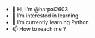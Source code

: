 - 👋 Hi, I’m @harpal2603
- 👀 I’m interested in learning
- 🌱 I’m currently learning Python
- 📫 How to reach me ?

<!---
harpal2603/harpal2603 is a ✨ special ✨ repository because its `README.md` (this file) appears on your GitHub profile.
You can click the Preview link to take a look at your changes.
--->
